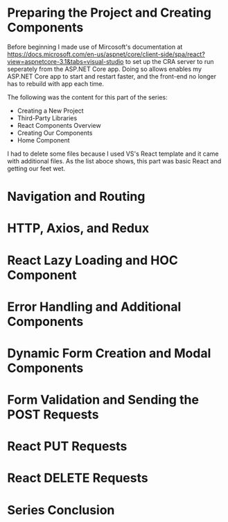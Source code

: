 Preparing the Project and Creating Components
=========

Before beginning I made use of Mircosoft's documentation at https://docs.microsoft.com/en-us/aspnet/core/client-side/spa/react?view=aspnetcore-3.1&tabs=visual-studio
to set up the CRA server to run seperately from the ASP.NET Core app. Doing so allows enables my ASP.NET Core app to start and restart faster, and the front-end no longer
has to rebuild with app each time.

The following was the content for this part of the series:

* Creating a New Project
* Third-Party Libraries
* React Components Overview
* Creating Our Components
* Home Component

I had to delete some files because I used VS's React template and it came with additional files. As the list aboce shows, this part was basic React and getting our feet wet.


Navigation and Routing
=========


HTTP, Axios, and Redux
=========

React Lazy Loading and HOC Component
=========

Error Handling and Additional Components
=========

Dynamic Form Creation and Modal Components
=========

Form Validation and Sending the POST Requests
=========

React PUT Requests
=========

React DELETE Requests
=========

Series Conclusion
=========
